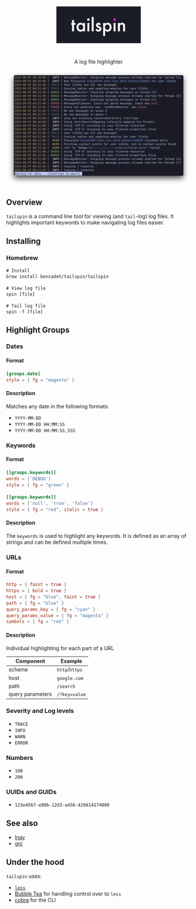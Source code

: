<p align="center">
  <img src="assets/tailspin.png" width="230"/>
</p>

# 

<p align="center">
A log file highlighter
</p>

<p align="center">
  <img src="assets/example.png" width="700"/>
</p>

## Overview

`tailspin` is a command line tool for viewing (and `tail`-ing) log files. It highlights important keywords to make
navigating log files easier.

## Installing

### Homebrew

```console
# Install
brew install bensadeh/tailspin/tailspin

# View log file
spin [file]

# Tail log file
spin -f [file]
```
## Highlight Groups

### Dates
#### Format
```toml
[groups.date]
style = { fg = "magenta" }
```

#### Description
Matches any date in the following formats:
- `YYYY-MM-DD`
- `YYYY-MM-DD HH:MM:SS`
- `YYYY-MM-DD HH:MM:SS,SSS`


### Keywords
#### Format
```toml
[[groups.keywords]]
words = ['DEBUG']
style = { fg = "green" }

[[groups.keywords]]
words = ['null', 'true', 'false']
style = { fg = "red", italic = true }
```
#### Description
The `keywords` is used to highlight any keywords. It is defined as an array of strings 
and can be defined multiple times.


### URLs
#### Format
```toml
http = { faint = true }
https = { bold = true }
host = { fg = "blue", faint = true }
path = { fg = "blue" }
query_params_key = { fg = "cyan" }
query_params_value = { fg = "magenta" }
symbols = { fg = "red" }
```

#### Description
Individual highlighting for each part of a URL

| Component        | Example        |
|------------------|----------------|
| scheme           | `http`/`https` |
| host             | `google.com`   |
| path             | `/search`      |
| query parameters | `/?key=value`  |


### Severity and Log levels
- `TRACE`
- `INFO`
- `WARN`
- `ERROR`

### Numbers
- `100`
- `200`

### UUIDs and GUIDs
- `123e4567-e89b-12d3-a456-426614174000`

## See also

* [lnav](https://github.com/tstack/lnav)
* [grc](https://github.com/garabik/grc)

## Under the hood

`tailspin` uses:

* [`less`](http://greenwoodsoftware.com/less/)
* [Bubble Tea](https://github.com/charmbracelet/bubbletea) for handling control over to `less`
* [cobra](https://github.com/spf13/cobra) for the CLI
